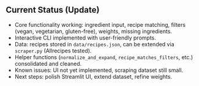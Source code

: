 ## Current Status (Update)
- Core functionality working: ingredient input, recipe matching, filters (vegan, vegetarian, gluten-free), weights, missing ingredients.
- Interactive CLI implemented with user-friendly prompts.
- Data: recipes stored in `data/recipes.json`, can be extended via `scraper.py` (Allrecipes tested).
- Helper functions (`normalize_and_expand`, `recipe_matches_filters`, etc.) consolidated and cleaned.
- Known issues: UI not yet implemented, scraping dataset still small.
- Next steps: polish Streamlit UI, extend dataset, refine weights.
